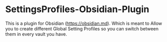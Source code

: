 # SettingsProfiles-Obsidian-Plugin
This is a plugin for Obsidian (https://obsidian.md). Which is meant to Allow you to create different Global Setting Profiles so you can switch between them in every vault you have.
